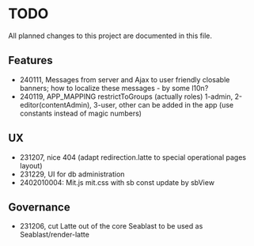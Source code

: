 # TODO

All planned changes to this project are documented in this file.

## Features

- 240111, Messages from server and Ajax to user friendly closable banners; how to localize these messages - by some l10n?
- 240119, APP_MAPPING restrictToGroups (actually roles) 1-admin, 2-editor(contentAdmin), 3-user, other can be added in the app (use constants instead of magic numbers)

## UX

- 231207, nice 404 (adapt redirection.latte to special operational pages layout)
- 231229, UI for db administration
- 2402010004: Mit.js mit.css with sb const update by sbView

## Governance

- 231206, cut Latte out of the core Seablast to be used as Seablast/render-latte
